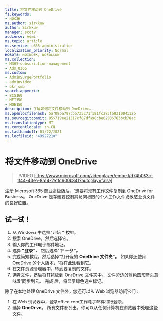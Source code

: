 ```yaml
---
title: 将文件移动到 OneDrive
f1.keywords:
- NOCSH
ms.author: sirkkuw
author: Sirkkuw
manager: scotv
audience: Admin
ms.topic: article
ms.service: o365-administration
localization_priority: Normal
ROBOTS: NOINDEX, NOFOLLOW
ms.collection:
- M365-subscription-management
- Adm_O365
ms.custom:
- AdminSurgePortfolio
- adminvideo
- okr_smb
search.appverid:
- BCS160
- MET150
- MOE150
description: 了解如何将文件移动到 OneDrive。
ms.openlocfilehash: 5a708ba797dbb735c71f181fc287fb831004112b
ms.sourcegitcommit: 855719ee21017cf87dfa98cbe62806763bcb78ac
ms.translationtype: MT
ms.contentlocale: zh-CN
ms.lasthandoff: 01/22/2021
ms.locfileid: "49927210"
---
```

# <a name="move-files-to-onedrive"></a>将文件移动到 OneDrive

> [!VIDEO https://www.microsoft.com/videoplayer/embed/d74b083c-1f44-43ea-8a14-2e1fc600b341?autoplay=false]

注册 Microsoft 365 商业高级版后，&#39;想要将现有工作文件复制到 OneDrive for Business。 OneDrive 是存储要控制其访问权限的个人工作文件或敏感业务文件的良好位置。

## <a name="try-it"></a>试一试！

1. 从 Windows 中选择"开始  **"** 按钮。
2. 搜索 OneDrive，然后选择它。
3. 输入你的工作电子邮件地址。
4. 选择 **"登录"，** 然后选择"下 **一步"。**
5. 完成简短教程，然后选择"打开我的 **OneDrive 文件夹"。** 如果你还使用 OneDrive 的个人版本，&#39;将在此处看到它。
6. 在文件资源管理器中，转到要复制的文件。
7. 选择文件，然后将其拖放到 OneDrive 文件夹中。 文件旁边的蓝色圆形箭头意味着&#39;同步到云。 完成&#39;后，将显示绿色选中标记。

除了在本地处理 OneDrive 文件外，您还可以从 Web 浏览器访问它们：

1. 在 Web 浏览器中，登录office.com工作电子邮件进行登录。
2. 选择  **OneDrive**。 所有文件都列出，你可以从任何计算机在浏览器中处理这些文件。